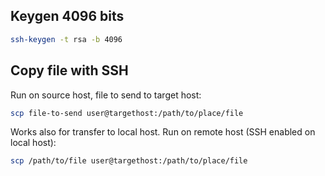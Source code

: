 ## Keygen 4096 bits
```bash
ssh-keygen -t rsa -b 4096
```
## Copy file with SSH
Run on source host, file to send to target host:
```bash
scp file-to-send user@targethost:/path/to/place/file
```
Works also for transfer to local host. Run on remote host (SSH enabled on local host):
```bash
scp /path/to/file user@targethost:/path/to/place/file
```
